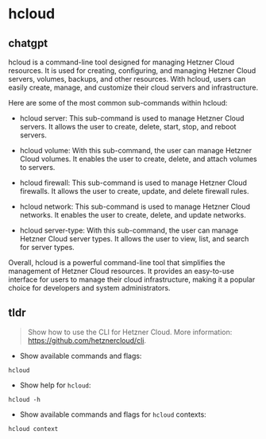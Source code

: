 # hcloud 
## chatgpt 
hcloud is a command-line tool designed for managing Hetzner Cloud resources. It is used for creating, configuring, and managing Hetzner Cloud servers, volumes, backups, and other resources. With hcloud, users can easily create, manage, and customize their cloud servers and infrastructure.

Here are some of the most common sub-commands within hcloud:

- hcloud server: This sub-command is used to manage Hetzner Cloud servers. It allows the user to create, delete, start, stop, and reboot servers.

- hcloud volume: With this sub-command, the user can manage Hetzner Cloud volumes. It enables the user to create, delete, and attach volumes to servers.

- hcloud firewall: This sub-command is used to manage Hetzner Cloud firewalls. It allows the user to create, update, and delete firewall rules.

- hcloud network: This sub-command is used to manage Hetzner Cloud networks. It enables the user to create, delete, and update networks.

- hcloud server-type: With this sub-command, the user can manage Hetzner Cloud server types. It allows the user to view, list, and search for server types.

Overall, hcloud is a powerful command-line tool that simplifies the management of Hetzner Cloud resources. It provides an easy-to-use interface for users to manage their cloud infrastructure, making it a popular choice for developers and system administrators. 

## tldr 
 
> Show how to use the CLI for Hetzner Cloud.
> More information: <https://github.com/hetznercloud/cli>.

- Show available commands and flags:

`hcloud`

- Show help for `hcloud`:

`hcloud -h`

- Show available commands and flags for `hcloud` contexts:

`hcloud context`
